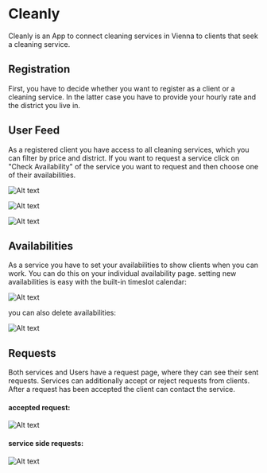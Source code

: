 # Cleanly

Cleanly is an App to connect cleaning services in Vienna to clients that seek a cleaning service.

## Registration

First, you have to decide whether you want to register as a client or a cleaning service. In the latter case you have to provide your hourly rate and the district you live in.

## User Feed

As a registered client you have access to all cleaning services, which you can filter by price and district. If you want to request a service click on "Check Availability" of the service you want to request and then choose one of their availabilities.

![Alt text](./public/images/Inkedcleanly-userfeed.jpg?raw=true 'Cleanly User Feed')

![Alt text](./public/images/Inkedcleanly-serviceinfo.jpg?raw=true 'Cleanly User Feed')

![Alt text](./public/images/cleanly-booking.jpg?raw=true 'Cleanly User Feed')

## Availabilities

As a service you have to set your availabilities to show clients when you can work. You can do this on your individual availability page. setting new availabilities is easy with the built-in timeslot calendar:

![Alt text](./public/images/cleanly-service-availibility.jpg?raw=true 'Cleanly User Feed')

you can also delete availabilities:

![Alt text](./public/images/cleanly-delete-av.jpg?raw=true 'Cleanly User Feed')

## Requests

Both services and Users have a request page, where they can see their sent requests. Services can additionally accept or reject requests from clients. After a request has been accepted the client can contact the service.

#### accepted request:

![Alt text](./public/images/cleanly-requests-client.jpg?raw=true 'Cleanly User Feed')

#### service side requests:

![Alt text](./public/images/cleanly-requests-service.jpg?raw=true 'Cleanly User Feed')
